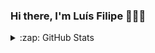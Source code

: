 
### Hi there, I'm Luís Filipe 👋🧑🏻
<details>
<summary>:zap: GitHub Stats </summary>
<div align="left">
  <img src="https://github-readme-stats-git-masterrstaa-rickstaa.vercel.app/api?username=luisfilipemsp&layout=compact&title_color=000000&bg_color=FFFFFF&count_private=true"/>
</div>
</details>
 
